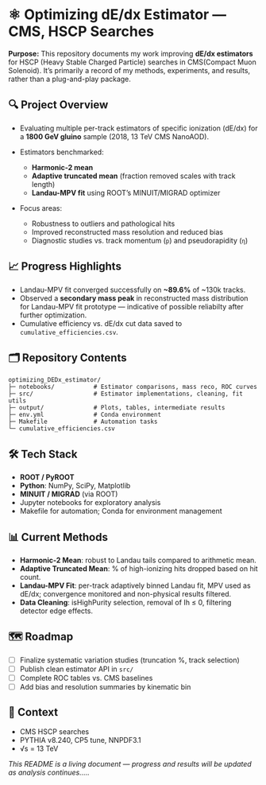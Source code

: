 # ⚛️ Optimizing dE/dx Estimator — CMS, HSCP Searches 

**Purpose:**
This repository documents my work improving **dE/dx estimators** for HSCP (Heavy Stable Charged Particle) searches in CMS(Compact Muon Solenoid). It’s primarily a record of my methods, experiments, and results, rather than a plug-and-play package.

## 🔍 Project Overview

* Evaluating multiple per-track estimators of specific ionization (dE/dx) for a **1800 GeV gluino** sample (2018, 13 TeV CMS NanoAOD).
* Estimators benchmarked:

  * **Harmonic-2 mean**
  * **Adaptive truncated mean** (fraction removed scales with track length)
  * **Landau-MPV fit** using ROOT’s MINUIT/MIGRAD optimizer
* Focus areas:

  * Robustness to outliers and pathological hits
  * Improved reconstructed mass resolution and reduced bias
  * Diagnostic studies vs. track momentum (`p`) and pseudorapidity (`η`)

## 📈 Progress Highlights

* Landau-MPV fit converged successfully on **\~89.6%** of \~130k tracks.
* Observed a **secondary mass peak** in reconstructed mass distribution for Landau-MPV fit prototype — indicative of possible reliabilty after further optimization.
* Cumulative efficiency vs. dE/dx cut data saved to `cumulative_efficiencies.csv`.

## 🗂️ Repository Contents

```
optimizing_DEDx_estimator/
├─ notebooks/           # Estimator comparisons, mass reco, ROC curves
├─ src/                 # Estimator implementations, cleaning, fit utils
├─ output/              # Plots, tables, intermediate results
├─ env.yml              # Conda environment
├─ Makefile             # Automation tasks
└─ cumulative_efficiencies.csv
```

## 🛠 Tech Stack

* **ROOT / PyROOT**
* **Python**: NumPy, SciPy, Matplotlib
* **MINUIT / MIGRAD** (via ROOT)
* Jupyter notebooks for exploratory analysis
* Makefile for automation; Conda for environment management

## 📊 Current Methods

* **Harmonic-2 Mean**: robust to Landau tails compared to arithmetic mean.
* **Adaptive Truncated Mean**: % of high-ionizing hits dropped based on hit count.
* **Landau-MPV Fit**: per-track adaptively binned Landau fit, MPV used as dE/dx; convergence monitored and non-physical results filtered.
* **Data Cleaning**: isHighPurity selection, removal of Ih ≤ 0, filtering detector edge effects.

## 🗺 Roadmap

* [ ] Finalize systematic variation studies (truncation %, track selection)
* [ ] Publish clean estimator API in `src/`
* [ ] Complete ROC tables vs. CMS baselines
* [ ] Add bias and resolution summaries by kinematic bin

## 🔗 Context

* CMS HSCP searches
* PYTHIA v8.240, CP5 tune, NNPDF3.1
* √s = 13 TeV

*This README is a living document — progress and results will be updated as analysis continues.....*

